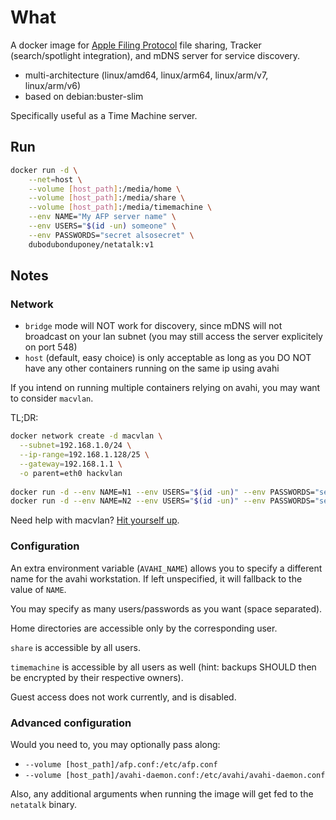 # What

A docker image for [Apple Filing Protocol](https://en.wikipedia.org/wiki/Apple_Filing_Protocol) file sharing, Tracker (search/spotlight integration), and mDNS server for service discovery.

 * multi-architecture (linux/amd64, linux/arm64, linux/arm/v7, linux/arm/v6)
 * based on debian:buster-slim

Specifically useful as a Time Machine server.

## Run

```bash
docker run -d \
    --net=host \
    --volume [host_path]:/media/home \
    --volume [host_path]:/media/share \
    --volume [host_path]:/media/timemachine \
    --env NAME="My AFP server name" \
    --env USERS="$(id -un) someone" \
    --env PASSWORDS="secret alsosecret" \
    dubodubonduponey/netatalk:v1
```

## Notes

### Network

 * `bridge` mode will NOT work for discovery, since mDNS will not broadcast on your lan subnet (you may still access the server explicitely on port 548)
 * `host` (default, easy choice) is only acceptable as long as you DO NOT have any other containers running on the same ip using avahi

If you intend on running multiple containers relying on avahi, you may want to consider `macvlan`.

TL;DR:

```bash
docker network create -d macvlan \
  --subnet=192.168.1.0/24 \
  --ip-range=192.168.1.128/25 \
  --gateway=192.168.1.1 \
  -o parent=eth0 hackvlan
  
docker run -d --env NAME=N1 --env USERS="$(id -un)" --env PASSWORDS="secret" --name=N1 --network=hackvlan dubodubonduponey/netatalk:v1
docker run -d --env NAME=N2 --env USERS="$(id -un)" --env PASSWORDS="secret" --name=N2 --network=hackvlan dubodubonduponey/netatalk:v1
```

Need help with macvlan?
[Hit yourself up](https://docs.docker.com/network/macvlan/).

### Configuration

An extra environment variable (`AVAHI_NAME`) allows you to specify a different
name for the avahi workstation. If left unspecified, it will fallback to the value of `NAME`.

You may specify as many users/passwords as you want (space separated).

Home directories are accessible only by the corresponding user.

`share` is accessible by all users.

`timemachine` is accessible by all users as well (hint: backups SHOULD then be encrypted by their respective owners).

Guest access does not work currently, and is disabled.

### Advanced configuration

Would you need to, you may optionally pass along:
 
 * `--volume [host_path]/afp.conf:/etc/afp.conf`
 * `--volume [host_path]/avahi-daemon.conf:/etc/avahi/avahi-daemon.conf`

Also, any additional arguments when running the image will get fed to the `netatalk` binary.
